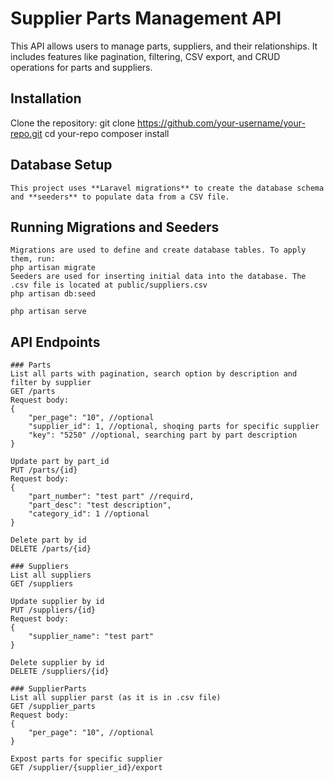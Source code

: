 # Supplier Parts Management API

This API allows users to manage parts, suppliers, and their relationships. It includes features like pagination, filtering, CSV export, and CRUD operations for parts and suppliers.

## Installation

Clone the repository:
   git clone https://github.com/your-username/your-repo.git
   cd your-repo
   composer install

## Database Setup
    This project uses **Laravel migrations** to create the database schema and **seeders** to populate data from a CSV file.

 ## Running Migrations and Seeders
    Migrations are used to define and create database tables. To apply them, run:
    php artisan migrate
    Seeders are used for inserting initial data into the database. The .csv file is located at public/suppliers.csv
    php artisan db:seed
   
    php artisan serve

## API Endpoints
    ### Parts
    List all parts with pagination, search option by description and filter by supplier
    GET /parts
    Request body:
    {
        "per_page": "10", //optional 
        "supplier_id": 1, //optional, shoqing parts for specific supplier
        "key": "5250" //optional, searching part by part description
    }

    Update part by part_id
    PUT /parts/{id}
    Request body:
    {
        "part_number": "test part" //requird,
        "part_desc": "test description",
        "category_id": 1 //optional
    }

    Delete part by id
    DELETE /parts/{id}

    ### Suppliers
    List all suppliers
    GET /suppliers

    Update supplier by id
    PUT /suppliers/{id}
    Request body:
    {
        "supplier_name": "test part"
    }

    Delete supplier by id
    DELETE /suppliers/{id}

    ### SupplierParts
    List all supplier parst (as it is in .csv file)
    GET /supplier_parts
    Request body:
    {
        "per_page": "10", //optional 
    }

    Expost parts for specific supplier
    GET /supplier/{supplier_id}/export
